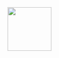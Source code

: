 <div id-"header" align="center">
<img src='https://media.giphy.com/media/Z96Ax1zh5aSsHczGve/giphy.gif' width=100 height=100 />
</div>

